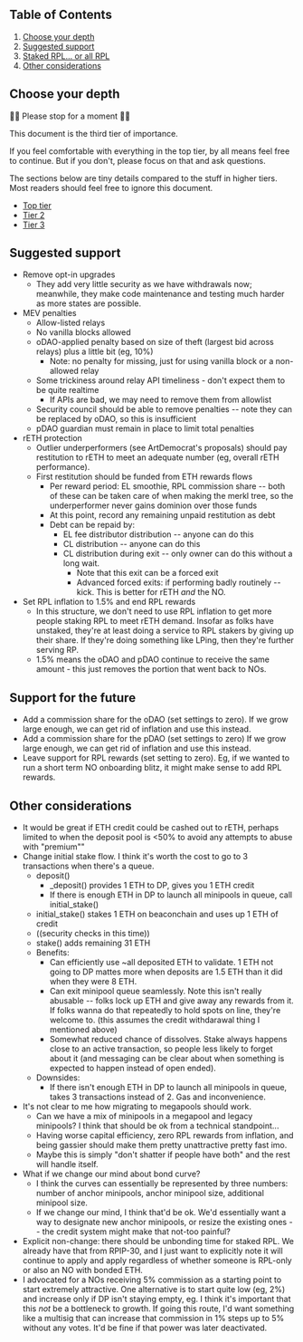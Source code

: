 ## Table of Contents
1. [Choose your depth](#choose-your-depth)
2. [Suggested support](#suggested-support)
2. [Staked RPL... or all RPL](#staked-rpl-or-all-rpl)
3. [Other considerations](#other-considerations)

## Choose your depth
🛑🛑 Please stop for a moment 🛑🛑

This document is the third tier of importance.

If you feel comfortable with everything in the top tier, by all means feel free to continue. But if you don't, please focus on that and ask questions. 

The sections below are tiny details compared to the stuff in higher tiers. Most readers should feel free to ignore this document.

- [Top tier](./readme.md)
- [Tier 2](./readme_tier2.md)
- [Tier 3](./readme_tier3.md)

## Suggested support
- Remove opt-in upgrades
  - They add very little security as we have withdrawals now; meanwhile, they make code maintenance and testing much harder as more states are possible.
- MEV penalties
  - Allow-listed relays
  - No vanilla blocks allowed
  - oDAO-applied penalty based on size of theft (largest bid across relays) plus a little bit (eg, 10%)
    - Note: no penalty for missing, just for using vanilla block or a non-allowed relay
  - Some trickiness around relay API timeliness - don't expect them to be quite realtime
    - If APIs are bad, we may need to remove them from allowlist
  - Security council should be able to remove penalties -- note they can be replaced by oDAO, so this is insufficient
  - pDAO guardian must remain in place to limit total penalties
- rETH protection
  - Outlier underperformers (see ArtDemocrat's proposals) should pay restitution to rETH to meet an adequate number (eg, overall rETH performance).
  - First restitution should be funded from ETH rewards flows
    - Per reward period: EL smoothie, RPL commission share -- both of these can be taken care of when making the merkl tree, so the underperformer never gains dominion over those funds
    - At this point, record any remaining unpaid restitution as debt
    - Debt can be repaid by:
      - EL fee distributor distribution -- anyone can do this
      - CL distribution -- anyone can do this
      - CL distribution during exit -- only owner can do this without a long wait.
        - Note that this exit can be a forced exit
        - Advanced forced exits: if performing badly routinely -- kick. This is better for rETH _and_ the NO.
- Set RPL inflation to 1.5% and end RPL rewards
  - In this structure, we don't need to use RPL inflation to get more people staking RPL to meet rETH demand. Insofar as folks have unstaked, they're at least doing a service to RPL stakers by giving up their share. If they're doing something like LPing, then they're further serving RP.
  - 1.5% means the oDAO and pDAO continue to receive the same amount - this just removes the portion that went back to NOs.

## Support for the future
- Add a commission share for the oDAO (set settings to zero). If we grow large enough, we can get rid of inflation and use this instead.
- Add a commission share for the pDAO (set settings to zero) If we grow large enough, we can get rid of inflation and use this instead.
- Leave support for RPL rewards (set setting to zero). Eg, if we wanted to run a short term NO onboarding blitz, it might make sense to add RPL rewards.

## Other considerations
- It would be great if ETH credit could be cashed out to rETH, perhaps limited to when the deposit pool is <50% to avoid any attempts to abuse with "premium""
- Change initial stake flow. I think it's worth the cost to go to 3 transactions when there's a queue.
  - deposit()
    - _deposit() provides 1 ETH to DP, gives you 1 ETH credit
    - If there is enough ETH in DP to launch all minipools in queue, call initial_stake() 
  - initial_stake() stakes 1 ETH on beaconchain and uses up 1 ETH of credit
  - ((security checks in this time))
  - stake() adds remaining 31 ETH
  - Benefits:
    - Can efficiently use ~all deposited ETH to validate. 1 ETH not going to DP mattes more when deposits are 1.5 ETH than it did when they were 8 ETH.
    - Can exit minipool queue seamlessly. Note this isn't really abusable -- folks lock up ETH and give away any rewards from it. If folks wanna do that repeatedly to hold spots on line, they're welcome to. (this assumes the credit withdarawal thing I mentioned above)
    - Somewhat reduced chance of dissolves. Stake always happens close to an active transaction, so people less likely to forget about it (and messaging can be clear about when something is expected to happen instead of open ended).
  - Downsides:
    - If there isn't enough ETH in DP to launch all minipools in queue, takes 3 transactions instead of 2. Gas and inconvenience.
- It's not clear to me how migrating to megapools should work.
  - Can we have a mix of minipools in a megapool and legacy minipools? I think that should be ok from a technical standpoint...
  - Having worse capital efficiency, zero RPL rewards from inflation, and being gassier should make them pretty unattractive pretty fast imo. 
  - Maybe this is simply "don't shatter if people have both" and the rest will handle itself.
- What if we change our mind about bond curve?
  - I think the curves can essentially be represented by three numbers: number of anchor minipools, anchor minipool size, additional minipool size.
  - If we change our mind, I think that'd be ok. We'd essentially want a way to designate new anchor minipools, or resize the existing ones -- the credit system might make that not-too painful?
- Explicit non-change: there should be unbonding time for staked RPL. We already have that from RPIP-30, and I just want to explicitly note it will continue to apply and apply regardless of whether someone is RPL-only or also an NO with bonded ETH.
- I advocated for a NOs receiving 5% commission as a starting point to start extremely attractive. One alternative is to start quite low (eg, 2%) and increase only if DP isn't staying empty, eg. I think it's important that this _not_ be a bottleneck to growth. If going this route, I'd want something like a multisig that can increase that commission in 1% steps up to 5% without any votes. It'd be fine if that power was later deactivated.